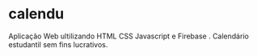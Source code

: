 # calendu
Aplicação Web ultilizando HTML CSS Javascript e Firebase . Calendário estudantil sem fins lucrativos.
